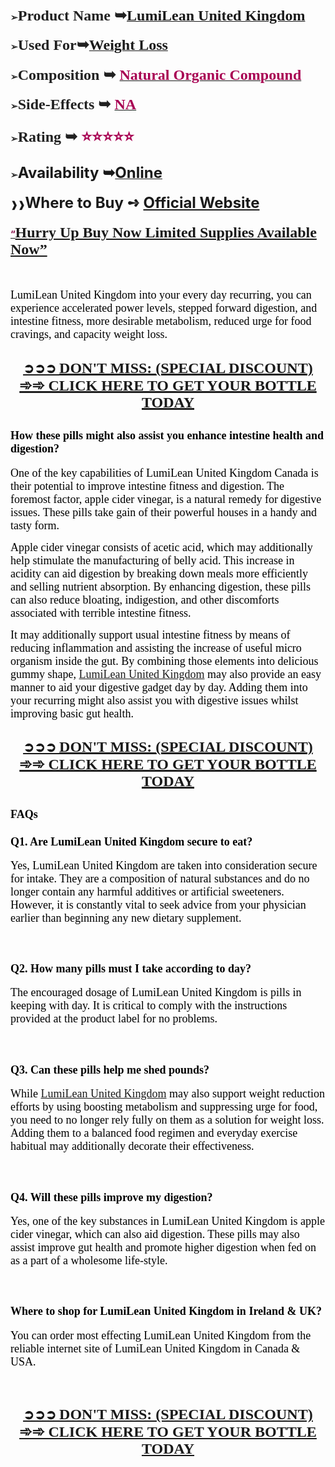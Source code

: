 <h4><span style="color: #212121;"><strong>➢</strong><span style="font-size: large;"><strong><span style="font-family: 'Liberation Serif', serif;"><span style="font-size: x-large;">Product Name ➥</span></span></strong><strong><a class="western" href="https://besthealthtopic.com/lumilean-united-kingdom-buy/"><span style="font-family: 'Liberation Serif', serif;"><span style="font-size: x-large;">LumiLean United Kingdom</span></span></a></strong></span></span></h4>
<h4><span style="color: #212121;"><strong>➢</strong><span style="font-size: large;"><strong><span style="font-family: 'Liberation Serif', serif;"><span style="font-size: x-large;"><strong>Used For</strong></span></span></strong><strong><span style="font-family: 'Liberation Serif', serif;"><span style="font-size: x-large;"><strong>➥</strong></span></span></strong><strong><a class="western" href="https://besthealthtopic.com/lumilean-united-kingdom-buy/"><span style="font-family: 'Liberation Serif', serif;"><span style="font-size: x-large;"><strong>Weight Loss</strong></span></span></a></strong></span></span></h4>
<h4><span style="color: #212121;"><strong>➢</strong><span style="font-size: large;"><strong><span style="font-family: 'Liberation Serif', serif;"><span style="font-size: x-large;"><strong>Composition ➥ </strong></span></span></strong><strong><a class="western" href="https://besthealthtopic.com/lumilean-united-kingdom-buy/"><span style="color: #a80053;"><span style="font-family: 'Liberation Serif', serif;"><span style="font-size: x-large;"><strong>Natural Organic Compound</strong></span></span></span></a></strong></span></span></h4>
<h4><span style="color: #212121;"><strong>➢</strong><span style="font-family: 'Liberation Serif', serif;"><span style="font-size: large;"><strong><span style="font-size: x-large;"><strong>Side-Effects ➥ </strong></span></strong><strong><a class="western" href="https://besthealthtopic.com/lumilean-united-kingdom-buy/"><span style="color: #a80053;"><span style="font-size: x-large;"><strong>NA</strong></span></span></a></strong></span></span></span></h4>
<h4><span style="color: #212121;"><strong>➢</strong><span style="font-family: 'Liberation Serif', serif;"><span style="font-size: large;"><strong><span style="font-size: x-large;"><strong>Rating ➥ </strong></span></strong><strong><span style="color: #a80053;"><span style="font-size: x-large;"><strong>⭐⭐⭐⭐⭐</strong></span></span></strong></span></span></span></h4>
<h4><strong><span style="color: #212121;">➢</span></strong><strong><span style="font-size: x-large;"><strong>Availability ➥</strong></span></strong><strong><a class="western" href="https://besthealthtopic.com/lumilean-united-kingdom-buy/"><span style="font-size: x-large;"><strong>Online</strong></span></a></strong></h4>
<h4><strong>❱❱<span style="font-size: x-large;"><strong>Where to Buy ➺ <a class="western" href="https://besthealthtopic.com/lumilean-united-kingdom-buy/">Official Website</a></strong></span></strong></h4>
<h4 align="left"><span style="color: #0563c1;"><a class="western" href="https://besthealthtopic.com/lumilean-united-kingdom-buy/"><span style="color: #80003f;">&ldquo;</span></a><span style="font-size: x-large;"><a class="western" href="https://besthealthtopic.com/lumilean-united-kingdom-buy/"><span style="font-family: 'Liberation Serif', serif;"><span lang="en-US"><strong>Hurry Up Buy Now Limited Supplies Available Now&rdquo;</strong></span></span></a></span></span></h4>
<p>&nbsp;</p>
<p><span style="color: #000000;"><span style="font-family: 'Liberation Serif', serif;"><span style="font-size: large;">LumiLean United Kingdom into your every day recurring, you can experience accelerated power levels, stepped forward digestion, and intestine fitness, more desirable metabolism, reduced urge for food cravings, and capacity weight loss.</span></span></span></p>
<h2 align="center"><span style="color: #212121;"><u><strong><a class="western" href="https://besthealthtopic.com/lumilean-united-kingdom-buy/">➲➲➲ </a><span style="font-family: 'Liberation Serif', serif;"><span style="font-size: large;"><strong><a class="western" href="https://besthealthtopic.com/lumilean-united-kingdom-buy/"><span style="font-size: x-large;">DON'T MISS: (SPECIAL DISCOUNT) ➾➾ CLICK HERE TO GET YOUR BOTTLE TODAY</span></a></strong></span></span></strong></u></span></h2>
<h2><span style="color: #000000;"><span style="font-family: 'Liberation Serif', serif;"><span style="font-size: large;"><strong>How these pills might also assist you enhance intestine health and digestion?</strong></span></span></span></h2>
<p><span style="color: #000000;"><span style="font-family: 'Liberation Serif', serif;"><span style="font-size: large;">One of the key capabilities of LumiLean United Kingdom Canada is their potential to improve intestine fitness and digestion. The foremost factor, apple cider vinegar, is a natural remedy for digestive issues. These pills take gain of their powerful houses in a handy and tasty form.</span></span></span></p>
<p><span style="color: #000000;"><span style="font-family: 'Liberation Serif', serif;"><span style="font-size: large;">Apple cider vinegar consists of acetic acid, which may additionally help stimulate the manufacturing of belly acid. This increase in acidity can aid digestion by breaking down meals more efficiently and selling nutrient absorption. By enhancing digestion, these pills can also reduce bloating, indigestion, and other discomforts associated with terrible intestine fitness.</span></span></span></p>
<p><span style="color: #000000;"><span style="font-family: 'Liberation Serif', serif;"><span style="font-size: large;">It may additionally support usual intestine fitness by means of reducing inflammation and assisting the increase of useful micro organism inside the gut. By combining those elements into delicious gummy shape, <a class="western" href="https://www.facebook.com/LumiLeanUK/">LumiLean United Kingdom</a> may also provide an easy manner to aid your digestive gadget day by day. Adding them into your recurring might also assist you with digestive issues whilst improving basic gut health. </span></span></span></p>
<h2 align="center"><span style="color: #212121;"><u><strong><a class="western" href="https://besthealthtopic.com/lumilean-united-kingdom-buy/">➲➲➲ </a><span style="font-family: 'Liberation Serif', serif;"><span style="font-size: large;"><strong><a class="western" href="https://besthealthtopic.com/lumilean-united-kingdom-buy/"><span style="font-size: x-large;">DON'T MISS: (SPECIAL DISCOUNT) ➾➾ CLICK HERE TO GET YOUR BOTTLE TODAY</span></a></strong></span></span></strong></u></span></h2>
<h2><span style="color: #000000;"><span style="font-family: 'Liberation Serif', serif;"><span style="font-size: large;"><strong>FAQs</strong></span></span></span></h2>
<h3><span style="color: #000000;"><span style="font-family: 'Liberation Serif', serif;"><span style="font-size: large;">Q1. <strong>Are LumiLean United Kingdom secure to eat?</strong></span></span></span></h3>
<p><span style="color: #000000;"><span style="font-family: 'Liberation Serif', serif;"><span style="font-size: large;">Yes, LumiLean United Kingdom are taken into consideration secure for intake. They are a composition of natural substances and do no longer contain any harmful additives or artificial sweeteners. However, it is constantly vital to seek advice from your physician earlier than beginning any new dietary supplement.</span></span></span></p>
<p>&nbsp;</p>
<h2><span style="color: #000000;"><span style="font-family: 'Liberation Serif', serif;"><span style="font-size: large;">Q2. <strong>How many pills must I take according to day?</strong></span></span></span></h2>
<p><span style="color: #000000;"><span style="font-family: 'Liberation Serif', serif;"><span style="font-size: large;">The encouraged dosage of LumiLean United Kingdom is pills in keeping with day. It is critical to comply with the instructions provided at the product label for no problems.</span></span></span></p>
<p>&nbsp;</p>
<h2><span style="color: #000000;"><span style="font-family: 'Liberation Serif', serif;"><span style="font-size: large;">Q3. <strong>Can these pills help me shed pounds?</strong></span></span></span></h2>
<p><span style="color: #000000;"><span style="font-family: 'Liberation Serif', serif;"><span style="font-size: large;">While <a class="western" href="https://www.facebook.com/LumiLeanUK/">LumiLean United Kingdom</a> may also support weight reduction efforts by using boosting metabolism and suppressing urge for food, you need to no longer rely fully on them as a solution for weight loss. Adding them to a balanced food regimen and everyday exercise habitual may additionally decorate their effectiveness.</span></span></span></p>
<p>&nbsp;</p>
<h2><span style="color: #000000;"><span style="font-family: 'Liberation Serif', serif;"><span style="font-size: large;">Q4. <strong>Will these pills improve my digestion?</strong></span></span></span></h2>
<p><span style="color: #000000;"><span style="font-family: 'Liberation Serif', serif;"><span style="font-size: large;">Yes, one of the key substances in LumiLean United Kingdom is apple cider vinegar, which can also aid digestion. These pills may also assist improve gut health and promote higher digestion when fed on as a part of a wholesome life-style.</span></span></span></p>
<p>&nbsp;</p>
<h2><span style="color: #000000;"><span style="font-family: 'Liberation Serif', serif;"><span style="font-size: large;"><strong>Where to shop for LumiLean United Kingdom in Ireland &amp; UK?</strong></span></span></span></h2>
<p><span style="color: #000000;"><span style="font-family: 'Liberation Serif', serif;"><span style="font-size: large;">You can order most effecting LumiLean United Kingdom from the reliable internet site of LumiLean United Kingdom in Canada &amp; USA.</span></span></span></p>
<p>&nbsp;</p>
<h2 align="center"><span style="color: #212121;"><u><strong><a class="western" href="https://besthealthtopic.com/lumilean-united-kingdom-buy/">➲➲➲ </a><span style="font-family: 'Liberation Serif', serif;"><span style="font-size: large;"><strong><span style="font-size: x-large;"><a class="western" href="https://besthealthtopic.com/lumilean-united-kingdom-buy/">DON'T MISS: (SPECIAL DISCOUNT) ➾➾ CLICK HERE TO GET YOUR BOTTLE TODAY</a> </span></strong></span></span></strong></u></span></h2>
<h2 align="center">&nbsp;</h2>
<p>&nbsp;</p>

